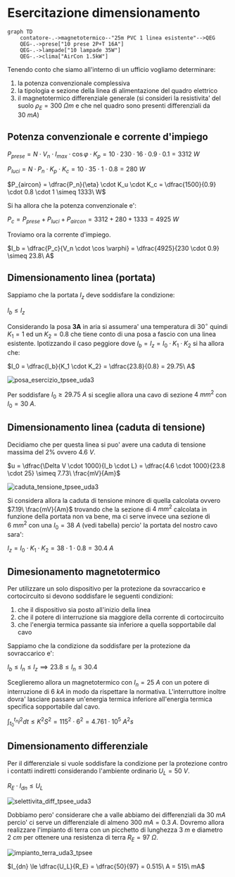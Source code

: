 # Esercitazione dimensionamento  

```mermaid
graph TD
    contatore-.->magnetotermico--"25m PVC 1 linea esistente"-->QEG
    QEG-.->prese["10 prese 2P+T 16A"]
    QEG-.->lampade["10 lampade 35W"]
    QEG-.->clima["AirCon 1.5kW"]
```

Tenendo conto che siamo all'interno di un ufficio vogliamo determinare:  

1. la potenza convenzionale complessiva
2. la tipologia e sezione della linea di alimentazione del quadro elettrico
3. il magnetotermico differenziale generale (si consideri la resistivita' del suolo $\rho_E = 300\ \Omega m$ e che nel quadro sono presenti differenziali da $30\ mA$)


## Potenza convenzionale e corrente d'impiego  

$P_{prese} = N \cdot V_{n} \cdot I_{max} \cdot \cos \varphi \cdot K_p = 10 \cdot 230 \cdot 16 \cdot 0.9 \cdot 0.1 = 3312\ W$  

$P_{luci} = N \cdot P_n \cdot K_p \cdot K_c = 10 \cdot 35 \cdot 1 \cdot 0.8 = 280\ W$  

$P_{aircon} = \dfrac{P_n}{\eta} \cdot K_u \cdot K_c = \dfrac{1500}{0.9} \cdot 0.8 \cdot 1 \simeq 1333\ W$  

Si ha allora che la potenza convenzionale e':  

$P_c = P_{prese} + P_{luci} + P_{aircon} = 3312 + 280 + 1333 = 4925\ W$  

Troviamo ora la corrente d'impiego.  

$I_b = \dfrac{P_c}{V_n \cdot \cos \varphi} = \dfrac{4925}{230 \cdot 0.9} \simeq 23.8\ A$  


## Dimensionamento linea (portata)  

Sappiamo che la portata $I_z$ deve soddisfare la condizione:  

$I_b \le I_z$  

Considerando la posa **3A** in aria si assumera' una temperatura di $30^\circ$ quindi $K_1 = 1$ ed un $K_2 = 0.8$ che tiene conto di una posa a fascio con una linea esistente. Ipotizzando il caso peggiore dove $I_b = I_z = I_0 \cdot K_1 \cdot K_2$ si ha allora che:  

$I_0 = \dfrac{I_b}{K_1 \cdot K_2} = \dfrac{23.8}{0.8} = 29.75\ A$  

![posa_esercizio_tpsee_uda3](https://github.com/dennyb87/elettrotecnica-serale/assets/7195133/69b62a33-6b2c-4d25-9ed3-2084c735f4b8)  

Per soddisfare $I_0 \ge 29.75\ A$ si sceglie allora una cavo di sezione $4\ mm^2$ con $I_0 = 30\ A$.  


## Dimensionamento linea (caduta di tensione)  

Decidiamo che per questa linea si puo' avere una caduta di tensione massima del 2% ovvero $4.6\ V$.  

$u = \dfrac{\Delta V \cdot 1000}{I_b \cdot L} = \dfrac{4.6 \cdot 1000}{23.8 \cdot 25} \simeq 7.73\ \frac{mV}{Am}$  

![caduta_tensione_tpsee_uda3](https://github.com/dennyb87/elettrotecnica-serale/assets/7195133/cf0e154a-7a0f-45a8-b01b-fd94912faaef)  

Si considera allora la caduta di tensione minore di quella calcolata ovvero $7.19\ \frac{mV}{Am}$ trovando che la sezione di $4\ mm^2$ calcolata in funzione della portata non va bene, ma ci serve invece una sezione di $6\ mm^2$ con una $I_0 = 38\ A$ (vedi tabella) percio' la portata del nostro cavo sara':  

$I_z = I_0 \cdot K_1 \cdot K_2 = 38 \cdot 1 \cdot 0.8 = 30.4\ A$  

## Dimesionamento magnetotermico  

Per utilizzare un solo dispositivo per la protezione da sovraccarico e cortocircuito si devono soddisfare le seguenti condizioni:  

1. che il dispositivo sia posto all'inizio della linea
2. che il potere di interruzione sia maggiore della corrente di cortocircuito
3. che l'energia termica passante sia inferiore a quella sopportabile dal cavo

Sappiamo che la condizione da soddisfare per la protezione da sovraccarico e':  

$I_b \le I_n \le I_z \implies 23.8 \le I_n \le 30.4$  

Sceglieremo allora un magnetotermico con $I_n = 25\ A$ con un potere di interruzione di $6\ kA$ in modo da rispettare la normativa. L'interruttore inoltre dovra' lasciare passare un'energia termica inferiore all'energia termica specifica sopportabile dal cavo.  

$\int_{t_0}^{t_n} i^2dt \le K^2S^2 = 115^2\cdot 6^2 = 4.761 \cdot 10^5\ A^2s$  

## Dimensionamento differenziale  

Per il differenziale si vuole soddisfare la condizione per la protezione contro i contatti indiretti considerando l'ambiente ordinario $U_L = 50\ V$.  

$R_E \cdot I_{dn} \le U_L$  

![selettivita_diff_tpsee_uda3](https://github.com/dennyb87/elettrotecnica-serale/assets/7195133/9a39e73d-1ef8-4266-98db-600c8ed1a6b9)  

Dobbiamo pero' considerare che a valle abbiamo dei differenziali da $30\ mA$ percio' ci serve un differenziale di almeno $300\ mA = 0.3\ A$. Dovremo allora realizzare l'impianto di terra con un picchetto di lunghezza $3\ m$ e diametro $2\ cm$ per ottenere una resistenza di terra $R_E = 97\ \Omega$.  

![impianto_terra_uda3_tpsee](https://github.com/dennyb87/elettrotecnica-serale/assets/7195133/846cb449-53a8-401d-93f1-1f59c45645dc)  

$I_{dn} \le \dfrac{U_L}{R_E} = \dfrac{50}{97} = 0.515\ A = 515\ mA$  